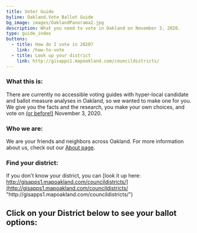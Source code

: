```yaml
---
title: Voter Guide
byline: Oakland.Vote Ballot Guide
bg_image: images/OaklandPanorama2.jpg
description: What you need to vote in Oakland on November 3, 2020.
type: guide_index
buttons:
  - title: How do I vote in 2020?
    link: /how-to-vote
  - title: Look up your district
    link: http://gisapps1.mapoakland.com/councildistricts/
---
```

### **What this is:**

There are currently no accessible voting guides with hyper-local candidate and ballot measure analyses in Oakland, so we wanted to make one for you. We give you the facts and the research, you make your own choices, and vote on [(or before!)](https://www.oakmtg.club/how-to-vote/) November 3, 2020.

### **Who we are:**

We are your friends and neighbors across Oakland. For more information about us, check out our [About page](/about).

### **Find your district:**

If you don't know your district, you can [look it up here: http://gisapps1.mapoakland.com/councildistricts/](http://gisapps1.mapoakland.com/councildistricts/ "http\://gisapps1.mapoakland.com/councildistricts/")

## Click on your District below to see your ballot options: